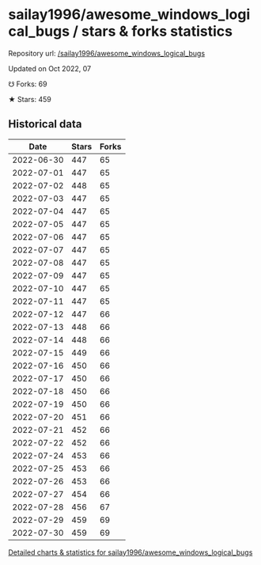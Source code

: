 # sailay1996/awesome_windows_logical_bugs / stars & forks statistics

Repository url: [/sailay1996/awesome_windows_logical_bugs](https://github.com/sailay1996/awesome_windows_logical_bugs)

Updated on Oct 2022, 07

☋ Forks: 69

★ Stars: 459

## Historical data
| Date | Stars | Forks |
|------|-------|-------|
| 2022-06-30 | 447 | 65 | 
| 2022-07-01 | 447 | 65 | 
| 2022-07-02 | 448 | 65 | 
| 2022-07-03 | 447 | 65 | 
| 2022-07-04 | 447 | 65 | 
| 2022-07-05 | 447 | 65 | 
| 2022-07-06 | 447 | 65 | 
| 2022-07-07 | 447 | 65 | 
| 2022-07-08 | 447 | 65 | 
| 2022-07-09 | 447 | 65 | 
| 2022-07-10 | 447 | 65 | 
| 2022-07-11 | 447 | 65 | 
| 2022-07-12 | 447 | 66 | 
| 2022-07-13 | 448 | 66 | 
| 2022-07-14 | 448 | 66 | 
| 2022-07-15 | 449 | 66 | 
| 2022-07-16 | 450 | 66 | 
| 2022-07-17 | 450 | 66 | 
| 2022-07-18 | 450 | 66 | 
| 2022-07-19 | 450 | 66 | 
| 2022-07-20 | 451 | 66 | 
| 2022-07-21 | 452 | 66 | 
| 2022-07-22 | 452 | 66 | 
| 2022-07-24 | 453 | 66 | 
| 2022-07-25 | 453 | 66 | 
| 2022-07-26 | 453 | 66 | 
| 2022-07-27 | 454 | 66 | 
| 2022-07-28 | 456 | 67 | 
| 2022-07-29 | 459 | 69 | 
| 2022-07-30 | 459 | 69 | 


[Detailed charts & statistics for sailay1996/awesome_windows_logical_bugs](https://reviewgithub.com/rep/sailay1996/awesome_windows_logical_bugs)

